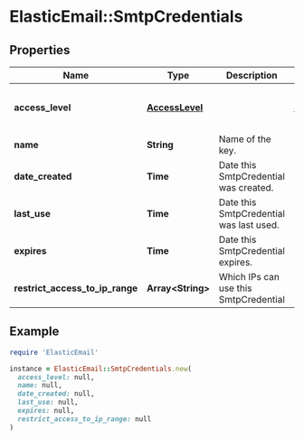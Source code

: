 # ElasticEmail::SmtpCredentials

## Properties

| Name | Type | Description | Notes |
| ---- | ---- | ----------- | ----- |
| **access_level** | [**AccessLevel**](AccessLevel.md) |  | [optional][default to &#39;None&#39;] |
| **name** | **String** | Name of the key. | [optional] |
| **date_created** | **Time** | Date this SmtpCredential was created. | [optional] |
| **last_use** | **Time** | Date this SmtpCredential was last used. | [optional] |
| **expires** | **Time** | Date this SmtpCredential expires. | [optional] |
| **restrict_access_to_ip_range** | **Array&lt;String&gt;** | Which IPs can use this SmtpCredential | [optional] |

## Example

```ruby
require 'ElasticEmail'

instance = ElasticEmail::SmtpCredentials.new(
  access_level: null,
  name: null,
  date_created: null,
  last_use: null,
  expires: null,
  restrict_access_to_ip_range: null
)
```


